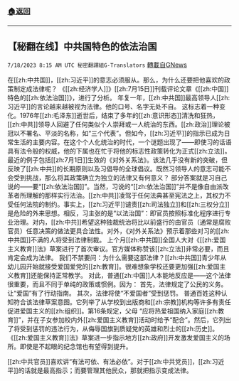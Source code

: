 ###  [:house:返回](README.md)
---


## 【秘翻在线】中共国特色的依法治国
`7/18/2023 8:15 AM UTC 秘密翻譯組G-Translators` [轉載自GNews](https://gnews.org/articles/1468426)

在[[zh:中共国]]，[[zh:习近平]]的意志必须服从。那么，为什么还要把他喜欢的政策制定成法律呢？
《[[zh:经济学人]]》[[zh:7月15日]]刊载评论文章《[[zh:中国]]特色的[[zh:依法治国]]》，进行了分析。
年复一年，[[zh:中共国]]最高领导人[[zh:习近平]]的言论越来越被视为法律。他的口号、名字无处不自。
这标志着一种变化。1976年[[zh:毛泽东]]逝世后，结束了多年的[[zh:意识形态]]清洗和狂热，[[zh:中共]]领导人回避了任何类似个人崇拜或一人统治的东西。[[zh:政治]]理论被冠以不署名、平淡的名称，如“三个代表”。但如今，[[zh:习近平]]的指示已成为日常生活的主要内容。在这个个人化统治的时代，一个谜题出现了——即使习的话语具有法令般的权威，他的下属也在忙于将他的标志性政策转化为正式[[zh:立法]]。
最近的例子包括[[zh:7月1日]]生效的《对外关系法》。该法几乎没有新的突破，但反映了[[zh:中共]]的长期原则以及习倡导的全球倡议。既然习领导人的意志可能不会受到挑战，那么将其政策确立为独立的法律又有何意义？
部分答案就是习自己说的——要“[[zh:依法治国]]”。当然，习说的“[[zh:依法治国]]”并不是像自由派改革者所理解的那样实行法治。[[zh:中共]]凌驾于任何法典甚至宪法之上，其权力不受任何法院的制约。事实上，[[zh:习近平]]谴责[[zh:司法独立]]和[[zh:三权分立]]是危险的外来思想。相反，习主张的是“以法治国”：即官员按照标准化程序进行专业治理。对内，[[zh:中共]]希望这种独裁统治将比以前盛行的由官员（通常是腐败官员）任意决策的做法更具合法性。对外，《对外关系法》预示着那些对习的[[zh:中共国]]不满的人将受到法律制裁。
上个月[[zh:中共国]]全国人大对《[[zh:爱国主义教育]]法》草案进行了首次审议。官方媒体称赞该[[zh:立法]]非常必要，而且肯定会成为法律。
我们不禁要问：为什么需要这部法律？[[zh:中共国]]青少年从幼儿园开始就接受爱国爱党的[[zh:教育]]。很难想象学校还要更加强[[zh:爱国主义教育]]还能保持正常教学。
对此，普通[[zh:中国]]人本能地反应是——这个法律很重要，而且不同于单纯的政策或惯例。因为：
首先，法律规定了公民的义务。让“爱国”有了行动指南。
其次，法律将使“不爱国者”受到惩罚。
普通百姓这种认知符合该法律草案意图。它列举了从学校到出版商和[[zh:宗教]]机构等许多有责任促进爱国主义的[[zh:组织]]。第16条规定，父母 “应将热爱祖国纳入家庭[[zh:教育]]”，并在子女参加校内外[[zh:爱国主义教育]]活动时给予“配合”。然后，它列出了将受到惩罚的违法行为，从侮辱国旗到质疑党的英雄和烈士的[[zh:历史]]。
《[[zh:爱国主义教育]]法》草案进一步指示地方[[zh:政府]]开发激发爱国主义的场所。即使是不起眼的纪念馆也有望得到提升。

[[zh:中共官员]]喜欢讲“有法可依、有法必依”。对于[[zh:中共党员]]，[[zh:习近平]]的话就是最高指示；而要管理其他民众，那就把指示变成法律。
